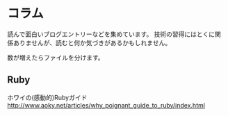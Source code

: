 # コラム
読んで面白いブログエントリーなどを集めています。
技術の習得にはとくに関係ありませんが、読むと何か気づきがあるかもしれません。

数が増えたらファイルを分けます。

## Ruby
ホワイの(感動的)Rubyガイド
http://www.aoky.net/articles/why_poignant_guide_to_ruby/index.html

